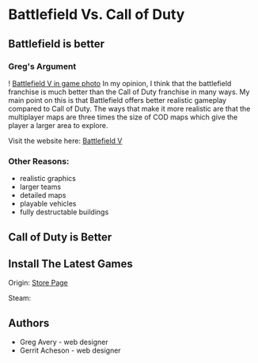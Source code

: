 # Battlefield Vs. Call of Duty


## Battlefield is better
### Greg's Argument
! [Battlefield V in game photo](images/bfv_ray_tracing.jpg "BFV Ray Tracing")
In my opinion, I think that the battlefield franchise is much better than the Call of Duty franchise in many ways. My main point on this is that Battlefield offers better realistic gameplay compared to Call of Duty. The ways that make it more realistic are that the multiplayer maps are three times the size of COD maps which give the player a larger area to explore.


Visit the website here: [Battlefield V](https://www.ea.com/en-au/games/battlefield/battlefield-5) 


### Other Reasons: 
<ul>
	<li>realistic graphics</li>
	<li>larger teams</li>
	<li>detailed maps</li>
	<li>playable vehicles</li>
	<li>fully destructable buildings</li>
</ul>

## Call of Duty is Better

## Install The Latest Games 

Origin: [Store Page](https://www.origin.com/can/en-us/store/battlefield/battlefield-v)

Steam:

## Authors
<ul>
	<li> Greg Avery - web designer </li>
	<li> Gerrit Acheson - web designer </li>
</ul>